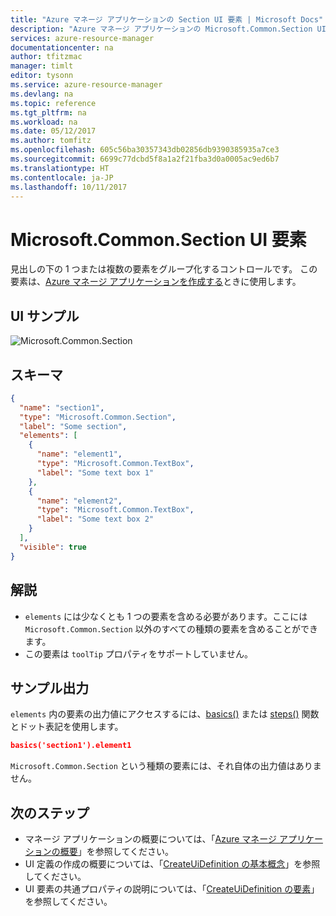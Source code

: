 ```yaml
---
title: "Azure マネージ アプリケーションの Section UI 要素 | Microsoft Docs"
description: "Azure マネージ アプリケーションの Microsoft.Common.Section UI 要素について説明します。"
services: azure-resource-manager
documentationcenter: na
author: tfitzmac
manager: timlt
editor: tysonn
ms.service: azure-resource-manager
ms.devlang: na
ms.topic: reference
ms.tgt_pltfrm: na
ms.workload: na
ms.date: 05/12/2017
ms.author: tomfitz
ms.openlocfilehash: 605c56ba30357343db02856db9390385935a7ce3
ms.sourcegitcommit: 6699c77dcbd5f8a1a2f21fba3d0a0005ac9ed6b7
ms.translationtype: HT
ms.contentlocale: ja-JP
ms.lasthandoff: 10/11/2017
---
```

# <a name="microsoftcommonsection-ui-element"></a>Microsoft.Common.Section UI 要素
見出しの下の 1 つまたは複数の要素をグループ化するコントロールです。 この要素は、[Azure マネージ アプリケーションを作成する](managed-application-publishing.md)ときに使用します。

## <a name="ui-sample"></a>UI サンプル
![Microsoft.Common.Section](./media/managed-application-elements/microsoft.common.section.png)

## <a name="schema"></a>スキーマ
```json
{
  "name": "section1",
  "type": "Microsoft.Common.Section",
  "label": "Some section",
  "elements": [
    {
      "name": "element1",
      "type": "Microsoft.Common.TextBox",
      "label": "Some text box 1"
    },
    {
      "name": "element2",
      "type": "Microsoft.Common.TextBox",
      "label": "Some text box 2"
    }
  ],
  "visible": true
}
```

## <a name="remarks"></a>解説
- `elements` には少なくとも 1 つの要素を含める必要があります。ここには `Microsoft.Common.Section` 以外のすべての種類の要素を含めることができます。
- この要素は `toolTip` プロパティをサポートしていません。

## <a name="sample-output"></a>サンプル出力
`elements` 内の要素の出力値にアクセスするには、[basics()](managed-application-createuidefinition-functions.md#basics) または [steps()](managed-application-createuidefinition-functions.md#steps) 関数とドット表記を使用します。

```json
basics('section1').element1
```

`Microsoft.Common.Section` という種類の要素には、それ自体の出力値はありません。

## <a name="next-steps"></a>次のステップ
* マネージ アプリケーションの概要については、「[Azure マネージ アプリケーションの概要](managed-application-overview.md)」を参照してください。
* UI 定義の作成の概要については、「[CreateUiDefinition の基本概念](managed-application-createuidefinition-overview.md)」を参照してください。
* UI 要素の共通プロパティの説明については、「[CreateUiDefinition の要素](managed-application-createuidefinition-elements.md)」を参照してください。
